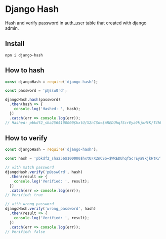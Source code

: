 # Django Hash

Hash and verify password in auth_user table that created with django admin.

## Install

```npm
npm i django-hash
```

## How to hash

```javascript
const djangoHash = require('django-hash');

const password = 'p@ssw0rd';

djangoHash.hash(password)
  .then(hash => {
    console.log('Hashed: ', hash);
  })
  .catch(err => console.log(err));
// Hashed: pbkdf2_sha256$100000$hxtU/X2nCSo=$WREDUhqfScrEya9kjkHtK/T4hhRG1Y22roZS2EkJSWU=
```

## How to verify

```javascript
const djangoHash = require('django-hash');

const hash = 'pbkdf2_sha256$100000$hxtU/X2nCSo=$WREDUhqfScrEya9kjkHtK/T4hhRG1Y22roZS2EkJSWU=';

// with match password
djangoHash.verify('p@ssw0rd', hash)
  .then(result => {
    console.log('Verified: ', result);
  })
  .catch(err => console.log(err));
// Verified: true

// with wrong password
djangoHash.verify('wrong_password', hash)
  .then(result => {
    console.log('Verified: ', result);
  })
  .catch(err => console.log(err));
// Verified: false
```